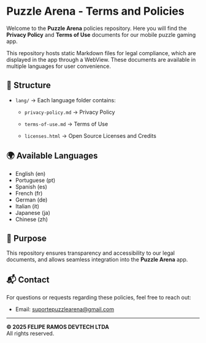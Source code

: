 # Puzzle Arena - Terms and Policies

Welcome to the **Puzzle Arena** policies repository. Here you will find the **Privacy Policy** and **Terms of Use** documents for our mobile puzzle gaming app.

This repository hosts static Markdown files for legal compliance, which are displayed in the app through a WebView. These documents are available in multiple languages for user convenience.

## 📂 Structure

- `lang/` → Each language folder contains:

  - `privacy-policy.md` → Privacy Policy

  - `terms-of-use.md` → Terms of Use

  - `licenses.html` → Open Source Licenses and Credits

## 🌍 Available Languages

- English (en)
- Portuguese (pt)
- Spanish (es)
- French (fr)
- German (de)
- Italian (it)
- Japanese (ja)
- Chinese (zh)

## 📝 Purpose

This repository ensures transparency and accessibility to our legal documents, and allows seamless integration into the **Puzzle Arena** app.

## 📬 Contact

For questions or requests regarding these policies, feel free to reach out:

- Email: suportepuzzlearena@gmail.com

---

**© 2025 FELIPE RAMOS DEVTECH LTDA**  
All rights reserved.
